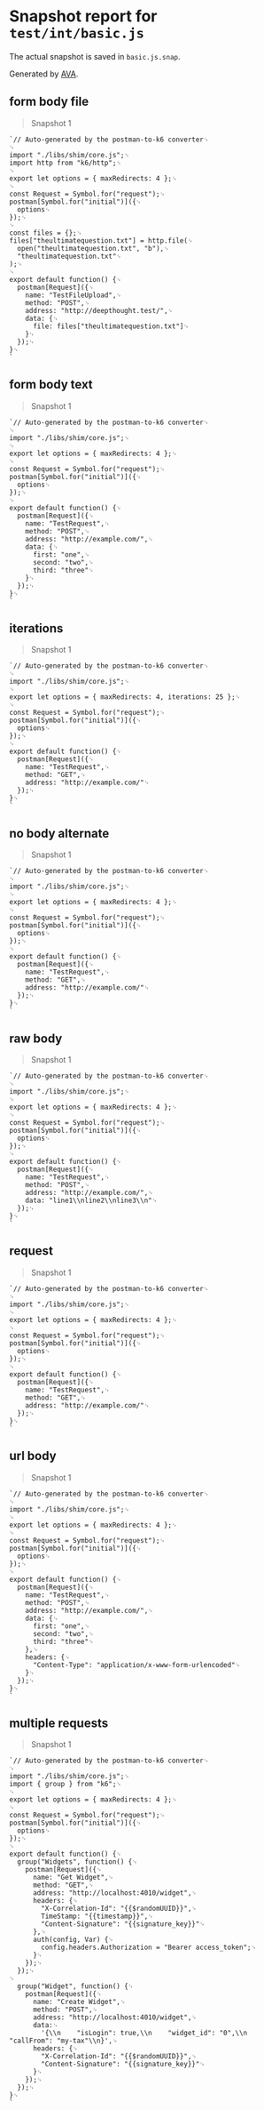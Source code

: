 # Snapshot report for `test/int/basic.js`

The actual snapshot is saved in `basic.js.snap`.

Generated by [AVA](https://ava.li).

## form body file

> Snapshot 1

    `// Auto-generated by the postman-to-k6 converter␊
    ␊
    import "./libs/shim/core.js";␊
    import http from "k6/http";␊
    ␊
    export let options = { maxRedirects: 4 };␊
    ␊
    const Request = Symbol.for("request");␊
    postman[Symbol.for("initial")]({␊
      options␊
    });␊
    ␊
    const files = {};␊
    files["theultimatequestion.txt"] = http.file(␊
      open("theultimatequestion.txt", "b"),␊
      "theultimatequestion.txt"␊
    );␊
    ␊
    export default function() {␊
      postman[Request]({␊
        name: "TestFileUpload",␊
        method: "POST",␊
        address: "http://deepthought.test/",␊
        data: {␊
          file: files["theultimatequestion.txt"]␊
        }␊
      });␊
    }␊
    `

## form body text

> Snapshot 1

    `// Auto-generated by the postman-to-k6 converter␊
    ␊
    import "./libs/shim/core.js";␊
    ␊
    export let options = { maxRedirects: 4 };␊
    ␊
    const Request = Symbol.for("request");␊
    postman[Symbol.for("initial")]({␊
      options␊
    });␊
    ␊
    export default function() {␊
      postman[Request]({␊
        name: "TestRequest",␊
        method: "POST",␊
        address: "http://example.com/",␊
        data: {␊
          first: "one",␊
          second: "two",␊
          third: "three"␊
        }␊
      });␊
    }␊
    `

## iterations

> Snapshot 1

    `// Auto-generated by the postman-to-k6 converter␊
    ␊
    import "./libs/shim/core.js";␊
    ␊
    export let options = { maxRedirects: 4, iterations: 25 };␊
    ␊
    const Request = Symbol.for("request");␊
    postman[Symbol.for("initial")]({␊
      options␊
    });␊
    ␊
    export default function() {␊
      postman[Request]({␊
        name: "TestRequest",␊
        method: "GET",␊
        address: "http://example.com/"␊
      });␊
    }␊
    `

## no body alternate

> Snapshot 1

    `// Auto-generated by the postman-to-k6 converter␊
    ␊
    import "./libs/shim/core.js";␊
    ␊
    export let options = { maxRedirects: 4 };␊
    ␊
    const Request = Symbol.for("request");␊
    postman[Symbol.for("initial")]({␊
      options␊
    });␊
    ␊
    export default function() {␊
      postman[Request]({␊
        name: "TestRequest",␊
        method: "GET",␊
        address: "http://example.com/"␊
      });␊
    }␊
    `

## raw body

> Snapshot 1

    `// Auto-generated by the postman-to-k6 converter␊
    ␊
    import "./libs/shim/core.js";␊
    ␊
    export let options = { maxRedirects: 4 };␊
    ␊
    const Request = Symbol.for("request");␊
    postman[Symbol.for("initial")]({␊
      options␊
    });␊
    ␊
    export default function() {␊
      postman[Request]({␊
        name: "TestRequest",␊
        method: "POST",␊
        address: "http://example.com/",␊
        data: "line1\\nline2\\nline3\\n"␊
      });␊
    }␊
    `

## request

> Snapshot 1

    `// Auto-generated by the postman-to-k6 converter␊
    ␊
    import "./libs/shim/core.js";␊
    ␊
    export let options = { maxRedirects: 4 };␊
    ␊
    const Request = Symbol.for("request");␊
    postman[Symbol.for("initial")]({␊
      options␊
    });␊
    ␊
    export default function() {␊
      postman[Request]({␊
        name: "TestRequest",␊
        method: "GET",␊
        address: "http://example.com/"␊
      });␊
    }␊
    `

## url body

> Snapshot 1

    `// Auto-generated by the postman-to-k6 converter␊
    ␊
    import "./libs/shim/core.js";␊
    ␊
    export let options = { maxRedirects: 4 };␊
    ␊
    const Request = Symbol.for("request");␊
    postman[Symbol.for("initial")]({␊
      options␊
    });␊
    ␊
    export default function() {␊
      postman[Request]({␊
        name: "TestRequest",␊
        method: "POST",␊
        address: "http://example.com/",␊
        data: {␊
          first: "one",␊
          second: "two",␊
          third: "three"␊
        },␊
        headers: {␊
          "Content-Type": "application/x-www-form-urlencoded"␊
        }␊
      });␊
    }␊
    `

## multiple requests

> Snapshot 1

    `// Auto-generated by the postman-to-k6 converter␊
    ␊
    import "./libs/shim/core.js";␊
    import { group } from "k6";␊
    ␊
    export let options = { maxRedirects: 4 };␊
    ␊
    const Request = Symbol.for("request");␊
    postman[Symbol.for("initial")]({␊
      options␊
    });␊
    ␊
    export default function() {␊
      group("Widgets", function() {␊
        postman[Request]({␊
          name: "Get Widget",␊
          method: "GET",␊
          address: "http://localhost:4010/widget",␊
          headers: {␊
            "X-Correlation-Id": "{{$randomUUID}}",␊
            TimeStamp: "{{timestamp}}",␊
            "Content-Signature": "{{signature_key}}"␊
          },␊
          auth(config, Var) {␊
            config.headers.Authorization = "Bearer access_token";␊
          }␊
        });␊
      });␊
    ␊
      group("Widget", function() {␊
        postman[Request]({␊
          name: "Create Widget",␊
          method: "POST",␊
          address: "http://localhost:4010/widget",␊
          data:␊
            '{\\n    "isLogin": true,\\n    "widget_id": "0",\\n    "callFrom": "my-tax"\\n}',␊
          headers: {␊
            "X-Correlation-Id": "{{$randomUUID}}",␊
            "Content-Signature": "{{signature_key}}"␊
          }␊
        });␊
      });␊
    }␊
    `
